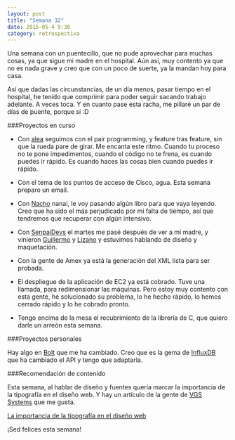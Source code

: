```yaml
---
layout: post
title: "Semana 32"
date: 2015-05-4 9:30
category: retrospectiva
---
```


Una semana con un puentecillo, que no pude aprovechar para muchas cosas, ya que
sigue mi madre en el hospital. Aún así, muy contento ya que no es nada grave y
creo que con un poco de suerte, ya la mandan hoy para casa.

Así que dadas las circunstancias, de un día menos, pasar tiempo en el hospital,
he tenido que comprimir para poder seguir sacando trabajo adelante. A veces
toca. Y en cuanto pase esta racha, me pillaré un par de días de puente, porque
sí :D


###Proyectos en curso

* Con [alea](http://alea-soluciones.com) seguimos con el pair programming, y
  feature tras feature, sin que la rueda pare de girar. Me encanta este ritmo.
  Cuando tu proceso no te pone impedimentos, cuando el código no te frena, es
  cuando puedes ir rápido. Es cuando haces las cosas bien cuando puedes ir
  rápido.

* Con el tema de los puntos de acceso de Cisco, agua. Esta semana preparo un
  email.

* Con [Nacho](https://twitter.com/Nachokyoku) nanai, le voy pasando algún libro
  para que vaya leyendo. Creo que ha sido el más perjudicado por mi falta de
  tiempo, así que tendremos que recuperar con algún intensivo.

* Con [SenpaiDevs](http://senpaidevs.com)  el martes me pasé después de ver a mi
  madre, y vinieron [Guillermo](http://guillermolatorre.com) y
  [Lizano](https://www.twitter.com/lizano) y estuvimos hablando de diseño y
  maquetación.

* Con la gente de Amex ya está la generación del XML lista para ser probada.

* El despliegue de la aplicación de EC2 ya está cobrado. Tuve una llamada, para
  redimensionar las máquinas. Pero estoy muy contento con esta gente, he
  solucionado su problema, lo he hecho rápido, lo hemos cerrado rápido y lo he
  cobrado pronto.

* Tengo encima de la mesa el recubrimiento de la librería de C, que quiero darle
  un arreón esta semana.

###Proyectos personales

Hay algo en [Bolt](http://github.com/nestorsalceda/bolt) que me ha cambiado.
Creo que es la gema de [InfluxDB](http://influxdb.com) que ha cambiado el API y
tengo que adaptarla.

###Recomendación de contenido

Esta semana, al hablar de diseño y fuentes quería marcar la importancia de la
tipografía en el diseño web. Y hay un artículo de la gente de [VGS Systems](http://vgssystems.es) que me gusta.

[La importancia de la tipografía en el diseño
web](https://www.vgsystems.es/blog/diseno-web/la-importancia-de-la-tipografia-en-el-diseno-web-3/)

¡Sed felices esta semana!

